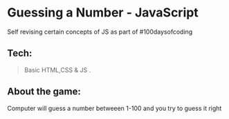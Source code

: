 # Guessing a Number - JavaScript

Self revising certain concepts of JS as part of #100daysofcoding

## Tech:

> Basic HTML,CSS & JS .

## About the game:

Computer will guess a number betweeen 1-100 and you try to guess it right
